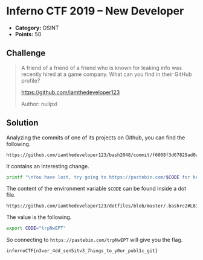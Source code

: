 # Inferno CTF 2019 – New Developer

* **Category:** OSINT
* **Points:** 50

## Challenge

> A friend of a friend of a friend who is known for leaking info was recently hired at a game company. What can you find in their GitHub profile?
> 
> https://github.com/iamthedeveloper123
>
> Author: nullpxl

## Solution

Analyzing the commits of one of its projects on Github, you can find the following.

```
https://github.com/iamthedeveloper123/bash2048/commit/f6008f3d67829ad0ab19d029eec6833a196db8d8
```

It contains an interesting change.

```bash
printf "\nYou have lost, try going to https://pastebin.com/$CODE for help!.  (And also for some secrets...) \033[0m\n"
```

The content of the environment variable `$CODE` can be found inside a dot file.

```
https://github.com/iamthedeveloper123/dotfiles/blob/master/.bashrc2#L83
```

The value is the following.

```bash
export CODE="trpNwEPT"
```

So connecting to `https://pastebin.com/trpNwEPT` will give you the flag.

```
infernoCTF{n3ver_4dd_sen5itv3_7hings_to_y0ur_publ1c_git}
```